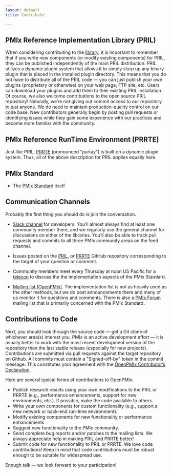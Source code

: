 ```yaml
---
layout: default
title: Contribute

---
```


PMIx Reference Implementation Library (PRIL)
--------------------------------------------

When considering contributing to the
[library](https://github.com/openpmix/openpmix), it is important to remember
that if you write new components (or modify existing components) for PRIL,
they can be published independently of the main PRIL distribution. PRIL
utilizes a dynamic plugin system that allows it to simply slurp up any
binary plugin that is placed in the installed plugin directory. This means
that you do not have to distribute all of the PRIL code — you can just
publish your own plugins (proprietary or otherwise) on your web page, FTP
site, etc. Users can download your plugins and add them to their existing
PRIL installation.  Of course, we also welcome contributions to the open
source PRIL repository! Naturally, we’re not giving out commit access to our
repository to just anyone. We do need to maintain production-quality control
on our code base. New contributors generally begin by posting pull requests
or identifying issues while they gain some experience with our practices and
become more familiar with the community.

PMIx Reference RunTime Environment (PRRTE)
------------------------------------------

Just like PRIL, [PRRTE](https://github.com/openpmix/prrte) (pronounced
"purtay") is built on a dynamic plugin system. Thus, all of the above
description for PRIL applies equally here.

PMIx Standard
-------------
 - The [PMIx Standard](https://pmix.github.io) itself.


Communication Channels
----------------------

Probably the first thing you should do is join the conversation.

 - [Slack channel](https://pmix-workspace.slack.com/) for developers. You’ll
   almost always find at least one community member there, and we regularly
   use the general channel for discussions on either of the libraries.
   You’ll also be able to track pull requests and commits to all three PMIx
   community areas on the feed channel.

 - Issues posted on the [PRIL](https://github.com/pmix/pmix/issues), or
   [PRRTE](https://github.com/pmix/prrte/issues)
   GitHub repository corresponding to the target of your question or comment.

 - Community members meet every Thursday at noon US Pacific for a
   [telecon](https://openpmix.org/captcha/) to discuss the
   the implementation aspects of the PMIx Standard.

 - [Mailing list (OpenPMIx)](https://groups.google.com/g/pmix).  The
   implementation list is not as heavily used as the other methods, but
   we do post announcements there and many of us monitor it for questions
   and comments.  There is also a [PMIx Forum](https://groups.google.com/forum/#!forum/pmix) mailing list that is primarily concerned with the
   PMIx Standard.

Contributions to Code
---------------------

Next, you should look through the source code — get a Git clone of whichever
area(s) interest you. PMIx is an active development effort — it is usually
better to work with the most recent development version of the repository
than the last stable release (especially for new projects). Contributions
are submitted via pull requests against the target repository on Github. All
commits must contain a "Signed-off-by" token in the commit message. This
constitutes your agreement with the [OpenPMIx Contributor’s
Declaration](/contributors-declaration/).

Here are several typical forms of contributions to OpenPMIx:

 - Publish research results using your own modifications to the PRIL or
   PRRTE (e.g., performance enhancements, support for new environments,
   etc.). If possible, make the code available to others.
 - Write your own components for custom functionality (e.g., support a new
   network or back-end run-time environment).
 - Modify existing components for new functionality or performance enhancements
 - Suggest new functionality to the PMIx community.
 - Send complete bug reports and/or patches to the mailing lists. We always
   appreciate help in making PRIL and PRRTE better!
 - Submit code for new functionality to PRIL or PRRTE. We love code
   contributions! Keep in mind that code contributions must be robust enough
   to be suitable for widespread use.

Enough talk — we look forward to your participation!

